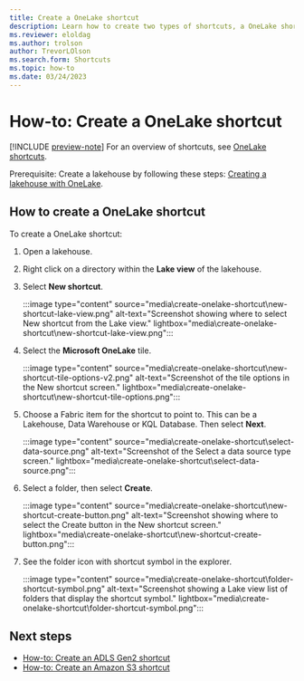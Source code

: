 ```yaml
---
title: Create a OneLake shortcut
description: Learn how to create two types of shortcuts, a OneLake shortcut and an Azure Data Lake Storage (ADLS) shortcut.
ms.reviewer: eloldag
ms.author: trolson
author: TrevorLOlson
ms.search.form: Shortcuts
ms.topic: how-to
ms.date: 03/24/2023
---
```


# How-to: Create a OneLake shortcut

[!INCLUDE [preview-note](../includes/preview-note.md)]
For an overview of shortcuts, see [OneLake shortcuts](onelake-shortcuts.md).

Prerequisite: Create a lakehouse by following these steps: [Creating a lakehouse with OneLake](create-lakehouse-onelake.md).

## How to create a OneLake shortcut

To create a OneLake shortcut:

1. Open a lakehouse.

1. Right click on a directory within the **Lake view** of the lakehouse.

1. Select **New shortcut**.

   :::image type="content" source="media\create-onelake-shortcut\new-shortcut-lake-view.png" alt-text="Screenshot showing where to select New shortcut from the Lake view." lightbox="media\create-onelake-shortcut\new-shortcut-lake-view.png":::

1. Select the **Microsoft OneLake** tile.

   :::image type="content" source="media\create-onelake-shortcut\new-shortcut-tile-options-v2.png" alt-text="Screenshot of the tile options in the New shortcut screen." lightbox="media\create-onelake-shortcut\new-shortcut-tile-options.png":::

1. Choose a Fabric item for the shortcut to point to.  This can be a Lakehouse, Data Warehouse or KQL Database. Then select **Next**.

   :::image type="content" source="media\create-onelake-shortcut\select-data-source.png" alt-text="Screenshot of the Select a data source type screen." lightbox="media\create-onelake-shortcut\select-data-source.png":::

1. Select a folder, then select **Create**.

   :::image type="content" source="media\create-onelake-shortcut\new-shortcut-create-button.png" alt-text="Screenshot showing where to select the Create button in the New shortcut screen." lightbox="media\create-onelake-shortcut\new-shortcut-create-button.png":::

1. See the folder icon with shortcut symbol in the explorer.

   :::image type="content" source="media\create-onelake-shortcut\folder-shortcut-symbol.png" alt-text="Screenshot showing a Lake view list of folders that display the shortcut symbol." lightbox="media\create-onelake-shortcut\folder-shortcut-symbol.png":::

## Next steps

- [How-to: Create an ADLS Gen2 shortcut](create-adls-shortcut.md)
- [How-to: Create an Amazon S3 shortcut](create-s3-shortcut.md)
